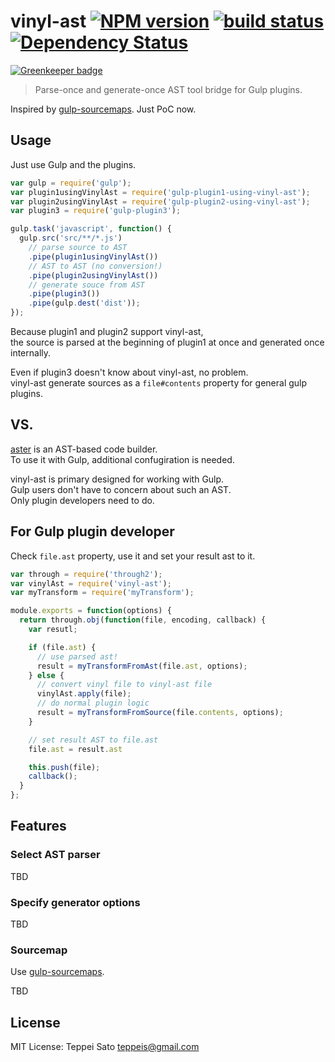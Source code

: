 vinyl-ast [![NPM version][npm-image]][npm-url] [![build status][travis-image]][travis-url] [![Dependency Status][deps-image]][deps-url]
====

[![Greenkeeper badge](https://badges.greenkeeper.io/teppeis/vinyl-ast.svg)](https://greenkeeper.io/)

> Parse-once and generate-once AST tool bridge for Gulp plugins.

Inspired by [gulp-sourcemaps](https://github.com/floridoo/gulp-sourcemaps).
Just PoC now.

## Usage

Just use Gulp and the plugins.

```javascript
var gulp = require('gulp');
var plugin1usingVinylAst = require('gulp-plugin1-using-vinyl-ast');
var plugin2usingVinylAst = require('gulp-plugin2-using-vinyl-ast');
var plugin3 = require('gulp-plugin3');

gulp.task('javascript', function() {
  gulp.src('src/**/*.js')
    // parse source to AST
    .pipe(plugin1usingVinylAst())
    // AST to AST (no conversion!)
    .pipe(plugin2usingVinylAst())
    // generate souce from AST
    .pipe(plugin3())
    .pipe(gulp.dest('dist'));
});
```

Because plugin1 and plugin2 support vinyl-ast,  
the source is parsed at the beginning of plugin1 at once and generated once internally.

Even if plugin3 doesn't know about vinyl-ast, no problem.  
vinyl-ast generate sources as a `file#contents` property for general gulp plugins.

## VS.

[aster](http://asterjs.github.io/aster/) is an AST-based code builder.  
To use it with Gulp, additional confugiration is needed.

vinyl-ast is primary designed for working with Gulp.  
Gulp users don't have to concern about such an AST.  
Only plugin developers need to do.

## For Gulp plugin developer

Check `file.ast` property, use it and set your result ast to it.

```javascript
var through = require('through2');
var vinylAst = require('vinyl-ast');
var myTransform = require('myTransform');

module.exports = function(options) {
  return through.obj(function(file, encoding, callback) {
    var resutl;

    if (file.ast) {
      // use parsed ast!
      result = myTransformFromAst(file.ast, options);
    } else {
      // convert vinyl file to vinyl-ast file
      vinylAst.apply(file);
      // do normal plugin logic
      result = myTransformFromSource(file.contents, options);
    }

    // set result AST to file.ast
    file.ast = result.ast

    this.push(file);
    callback();
  }
};
```

## Features

### Select AST parser

TBD

### Specify generator options

TBD

### Sourcemap

Use [gulp-sourcemaps](https://github.com/floridoo/gulp-sourcemaps).

TBD

## License

MIT License: Teppei Sato <teppeis@gmail.com>

[npm-image]: https://img.shields.io/npm/v/vinyl-ast.svg
[npm-url]: https://npmjs.org/package/vinyl-ast
[travis-image]: https://travis-ci.org/teppeis/vinyl-ast.svg?branch=master
[travis-url]: https://travis-ci.org/teppeis/vinyl-ast
[deps-image]: https://david-dm.org/teppeis/vinyl-ast.svg
[deps-url]: https://david-dm.org/teppeis/vinyl-ast

